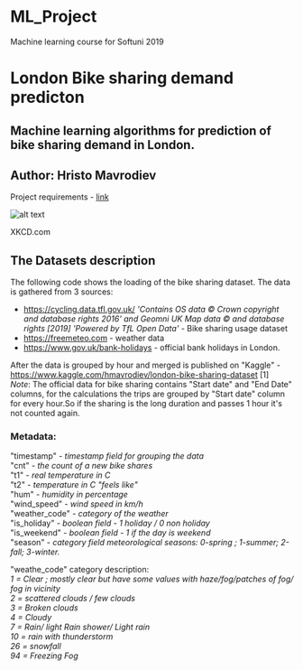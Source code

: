 # ML_Project
Machine learning course for Softuni 2019


# London Bike sharing demand predicton
## Machine learning algorithms for prediction of bike sharing demand in London.


## Author: Hristo Mavrodiev
Project requirements - [link](https://www.dropbox.com/s/yd458ut3qbo3tr0/assessment-guidelines.txt?dl=1)



![alt text](https://imgs.xkcd.com/comics/timeline_of_bicycle_design.png)
   
   XKCD.com



## The  Datasets description
The following code shows the loading of the bike sharing dataset. The data is gathered from 3 sources:  
 * https://cycling.data.tfl.gov.uk/ *'Contains OS data © Crown copyright and database rights 2016' and Geomni UK Map data © and database rights [2019] 'Powered by TfL Open Data'* - Bike sharing usage dataset
 * https://freemeteo.com - weather data
 * https://www.gov.uk/bank-holidays - official bank holidays in London.
 
 
After the data is grouped by hour and merged is published on "Kaggle" - 
https://www.kaggle.com/hmavrodiev/london-bike-sharing-dataset [1]  
*Note*: The official data for bike sharing contains "Start date" and "End Date" columns, for the calculations the trips are grouped by "Start date" column for every hour.So if the sharing is the long duration and passes 1 hour it's not  counted again.




### Metadata:
"timestamp" - *timestamp field for grouping the data*  
"cnt" - *the count of a new bike shares*  
"t1" - *real temperature in C*  
"t2" - *temperature in C "feels like"*  
"hum" - *humidity in percentage*  
"wind_speed" - *wind speed in km/h*  
"weather_code" - *category of the weather*  
"is_holiday" - *boolean field - 1 holiday / 0 non holiday*  
"is_weekend" - *boolean field - 1 if the day is weekend*   
"season" - *category field meteorological seasons: 0-spring ; 1-summer; 2-fall; 3-winter.*  

       
       
  


"weathe_code" category description:  
*1 = Clear ; mostly clear but have some values with haze/fog/patches of fog/ fog in vicinity  
2 = scattered clouds / few clouds  
3 = Broken clouds  
4 = Cloudy  
7 = Rain/ light Rain shower/ Light rain  
10 = rain with thunderstorm  
26 = snowfall  
94 = Freezing Fog*
